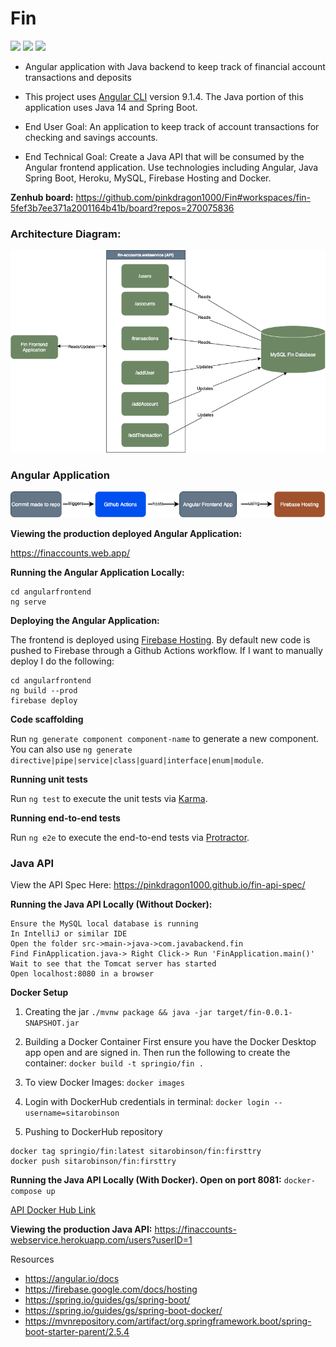 # Fin

![](https://github.com/pinkdragon1000/Fin/actions/workflows/node.js.yml/badge.svg)
![](https://github.com/pinkdragon1000/Fin/actions/workflows/java.yml/badge.svg)
![](http://online.swagger.io/validator?url=https%3A%2F%2Fpinkdragon1000.github.io%2Ffin-api-spec%2Fswagger.yaml)

- Angular application with Java backend to keep track of financial account transactions and deposits
- This project uses [Angular CLI](https://github.com/angular/angular-cli) version 9.1.4. The Java portion of this application uses Java 14 and Spring Boot.

- End User Goal: An application to keep track of account transactions for checking and savings accounts.
- End Technical Goal: Create a Java API that will be consumed by the Angular frontend application. Use technologies including Angular, Java Spring Boot, Heroku, MySQL, Firebase Hosting and Docker.

**Zenhub board:** https://github.com/pinkdragon1000/Fin#workspaces/fin-5fef3b7ee371a2001164b41b/board?repos=270075836

### Architecture Diagram:

![](https://github.com/pinkdragon1000/Fin/blob/master/architectureDiagram.drawio.png)

### Angular Application

![](https://github.com/pinkdragon1000/Fin/blob/master/angularBuildDeployDiagram.drawio.png)

<b>Viewing the production deployed Angular Application:</b>

https://finaccounts.web.app/

<b>Running the Angular Application Locally:</b>

```
cd angularfrontend
ng serve
```

<b>Deploying the Angular Application:</b>

The frontend is deployed using [Firebase Hosting](https://firebase.google.com/). By default new code is pushed to Firebase through a Github Actions workflow. If I want to manually deploy I do the following:

```
cd angularfrontend
ng build --prod
firebase deploy
```

<b> Code scaffolding </b>

Run `ng generate component component-name` to generate a new component. You can also use `ng generate directive|pipe|service|class|guard|interface|enum|module`.

<b> Running unit tests </b>

Run `ng test` to execute the unit tests via [Karma](https://karma-runner.github.io).

<b> Running end-to-end tests </b>

Run `ng e2e` to execute the end-to-end tests via [Protractor](http://www.protractortest.org/).

### Java API

View the API Spec Here: https://pinkdragon1000.github.io/fin-api-spec/

<b>Running the Java API Locally (Without Docker):</b>

```
Ensure the MySQL local database is running
In IntelliJ or similar IDE
Open the folder src->main->java->com.javabackend.fin
Find FinApplication.java-> Right Click-> Run 'FinApplication.main()'
Wait to see that the Tomcat server has started
Open localhost:8080 in a browser
```

<b>Docker Setup</b>

1. Creating the jar
   `./mvnw package && java -jar target/fin-0.0.1-SNAPSHOT.jar`

2. Building a Docker Container
   First ensure you have the Docker Desktop app open and are signed in. Then run the following to create the container:
   `docker build -t springio/fin .`

3. To view Docker Images: `docker images`

4. Login with DockerHub credentials in terminal:
   `docker login --username=sitarobinson`

5. Pushing to DockerHub repository

```
docker tag springio/fin:latest sitarobinson/fin:firsttry
docker push sitarobinson/fin:firsttry
```

<b>Running the Java API Locally (With Docker). Open on port 8081:</b>
`docker-compose up`

[API Docker Hub Link](https://hub.docker.com/repository/docker/sitarobinson/fin)

<b>Viewing the production Java API:</b>
https://finaccounts-webservice.herokuapp.com/users?userID=1

Resources

- https://angular.io/docs
- https://firebase.google.com/docs/hosting
- https://spring.io/guides/gs/spring-boot/
- https://spring.io/guides/gs/spring-boot-docker/
- https://mvnrepository.com/artifact/org.springframework.boot/spring-boot-starter-parent/2.5.4
